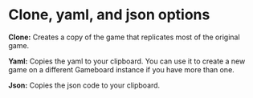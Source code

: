 # Clone, yaml, and json options

**Clone:** Creates a copy of the game that replicates most of the original game.

**Yaml:** Copies the yaml to your clipboard. You can use it to create a new game on a different Gameboard instance if you have more than one.

**Json:** Copies the json code to your clipboard.